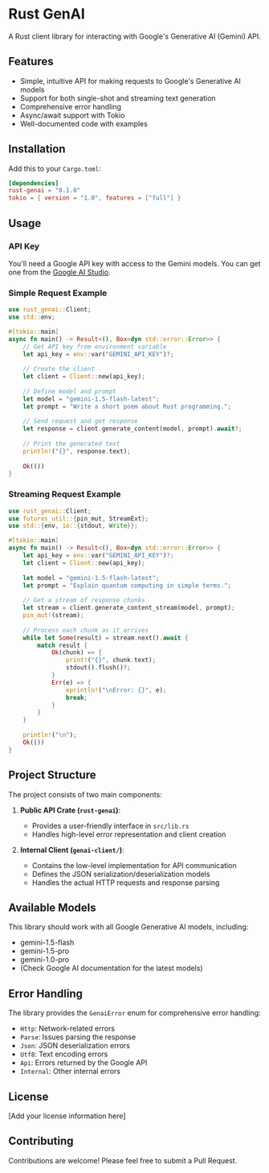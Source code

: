 # Rust GenAI

A Rust client library for interacting with Google's Generative AI (Gemini) API.

## Features

- Simple, intuitive API for making requests to Google's Generative AI models
- Support for both single-shot and streaming text generation
- Comprehensive error handling
- Async/await support with Tokio
- Well-documented code with examples

## Installation

Add this to your `Cargo.toml`:

```toml
[dependencies]
rust-genai = "0.1.0"
tokio = { version = "1.0", features = ["full"] }
```

## Usage

### API Key

You'll need a Google API key with access to the Gemini models. You can get one from the [Google AI Studio](https://makersuite.google.com/).

### Simple Request Example

```rust
use rust_genai::Client;
use std::env;

#[tokio::main]
async fn main() -> Result<(), Box<dyn std::error::Error>> {
    // Get API key from environment variable
    let api_key = env::var("GEMINI_API_KEY")?;
    
    // Create the client
    let client = Client::new(api_key);
    
    // Define model and prompt
    let model = "gemini-1.5-flash-latest";
    let prompt = "Write a short poem about Rust programming.";
    
    // Send request and get response
    let response = client.generate_content(model, prompt).await?;
    
    // Print the generated text
    println!("{}", response.text);
    
    Ok(())
}
```

### Streaming Request Example

```rust
use rust_genai::Client;
use futures_util::{pin_mut, StreamExt};
use std::{env, io::{stdout, Write}};

#[tokio::main]
async fn main() -> Result<(), Box<dyn std::error::Error>> {
    let api_key = env::var("GEMINI_API_KEY")?;
    let client = Client::new(api_key);
    
    let model = "gemini-1.5-flash-latest";
    let prompt = "Explain quantum computing in simple terms.";
    
    // Get a stream of response chunks
    let stream = client.generate_content_stream(model, prompt);
    pin_mut!(stream);
    
    // Process each chunk as it arrives
    while let Some(result) = stream.next().await {
        match result {
            Ok(chunk) => {
                print!("{}", chunk.text);
                stdout().flush()?;
            }
            Err(e) => {
                eprintln!("\nError: {}", e);
                break;
            }
        }
    }
    
    println!("\n");
    Ok(())
}
```

## Project Structure

The project consists of two main components:

1. **Public API Crate (`rust-genai`)**: 
   - Provides a user-friendly interface in `src/lib.rs`
   - Handles high-level error representation and client creation

2. **Internal Client (`genai-client/`)**: 
   - Contains the low-level implementation for API communication
   - Defines the JSON serialization/deserialization models
   - Handles the actual HTTP requests and response parsing

## Available Models

This library should work with all Google Generative AI models, including:

- gemini-1.5-flash
- gemini-1.5-pro
- gemini-1.0-pro
- (Check Google AI documentation for the latest models)

## Error Handling

The library provides the `GenaiError` enum for comprehensive error handling:

- `Http`: Network-related errors
- `Parse`: Issues parsing the response
- `Json`: JSON deserialization errors
- `Utf8`: Text encoding errors
- `Api`: Errors returned by the Google API
- `Internal`: Other internal errors

## License

[Add your license information here]

## Contributing

Contributions are welcome! Please feel free to submit a Pull Request. 